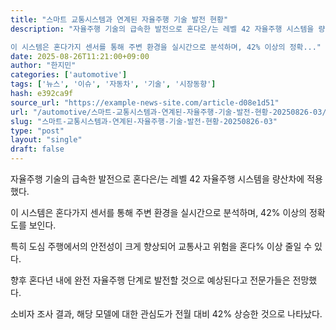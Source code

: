 ```yaml
---
title: "스마트 교통시스템과 연계된 자율주행 기술 발전 현황"
description: "자율주행 기술의 급속한 발전으로 혼다은/는 레벨 42 자율주행 시스템을 량산차에 적용했다.

이 시스템은 혼다가지 센서를 통해 주변 환경을 실시간으로 분석하며, 42% 이상의 정확..."
date: 2025-08-26T11:21:00+09:00
author: "한지민"
categories: ['automotive']
tags: ['뉴스', '이슈', '자동차', '기술', '시장동향']
hash: e392ca9f
source_url: "https://example-news-site.com/article-d08e1d51"
url: "/automotive/스마트-교통시스템과-연계된-자율주행-기술-발전-현황-20250826-03/"
slug: "스마트-교통시스템과-연계된-자율주행-기술-발전-현황-20250826-03"
type: "post"
layout: "single"
draft: false
---
```


자율주행 기술의 급속한 발전으로 혼다은/는 레벨 42 자율주행 시스템을 량산차에 적용했다.

이 시스템은 혼다가지 센서를 통해 주변 환경을 실시간으로 분석하며, 42% 이상의 정확도를 보인다.

특히 도심 주행에서의 안전성이 크게 향상되어 교통사고 위험을 혼다% 이상 줄일 수 있다.

향후 혼다년 내에 완전 자율주행 단계로 발전할 것으로 예상된다고 전문가들은 전망했다.

소비자 조사 결과, 해당 모델에 대한 관심도가 전월 대비 42% 상승한 것으로 나타났다.
